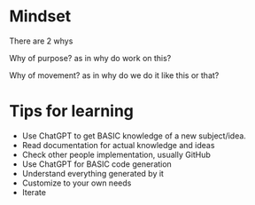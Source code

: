# Mindset

There are 2 whys

Why of purpose? as in why do work on this?

Why of movement? as in why do we do it like this or that?


# Tips for learning

- Use ChatGPT to get BASIC knowledge of a new subject/idea.
- Read documentation for actual knowledge and ideas
- Check other people implementation, usually GitHub
- Use ChatGPT for BASIC code generation
- Understand everything generated by it
- Customize to your own needs
- Iterate
